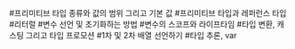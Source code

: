 #프리미티브 타입 종류와 값의 범위 그리고 기본 값
#프리미티브 타입과 레퍼런스 타입
#리터럴
#변수 선언 및 초기화하는 방법
#변수의 스코프와 라이프타임
#타입 변환, 캐스팅 그리고 타입 프로모션
#1차 및 2차 배열 선언하기
#타입 추론, var
